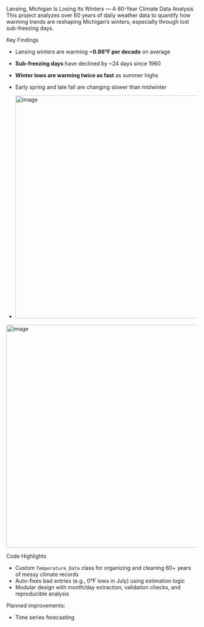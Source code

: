 Lansing, Michigan Is Losing Its Winters — A 60-Year Climate Data Analysis
This project analyzes over 60 years of daily weather data to quantify how warming trends are reshaping Michigan’s winters, especially through lost sub-freezing days.

Key Findings
- Lansing winters are warming **~0.86°F per decade** on average
- **Sub-freezing days** have declined by ~24 days since 1960
- **Winter lows are warming twice as fast** as summer highs
- Early spring and late fall are changing slower than midwinter

- <img width="989" height="586" alt="image" src="https://github.com/user-attachments/assets/06482980-5acc-45b2-b729-75bb6b880c10" />

<img width="987" height="586" alt="image" src="https://github.com/user-attachments/assets/735ee115-038f-4f4c-9c10-31cc60a20672" />

Code Highlights
- Custom `Temperature_Data` class for organizing and cleaning 60+ years of messy climate records
- Auto-fixes bad entries (e.g., 0°F lows in July) using estimation logic
- Modular design with month/day extraction, validation checks, and reproducible analysis

Planned improvements:
- Time series forecasting
